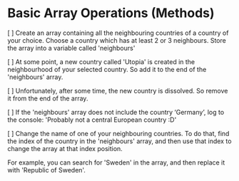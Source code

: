 # Basic Array Operations (Methods)


[ ] Create an array containing all the neighbouring countries of a country of your choice.
Choose a country which has at least 2 or 3 neighbours.
Store the array into a variable called 'neighbours'

[ ] At some point, a new country called 'Utopia' is created in the neighbourhood of your selected country.
So add it to the end of the 'neighbours' array.

[ ] Unfortunately, after some time, the new country is dissolved.
So remove it from the end of the array.

[ ] If the 'neighbours' array does not include the country ‘Germany’, log to the console: 'Probably not a central European country :D'

[ ] Change the name of one of your neighbouring countries.
To do that, find the index of the country in the 'neighbours' array, and then use that index to change the array at that index position.

For example, you can search for 'Sweden' in the array, and then replace it with 'Republic of Sweden'.